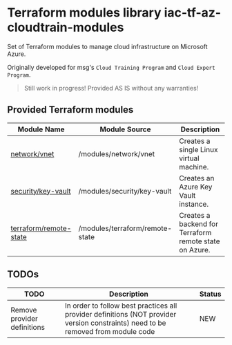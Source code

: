 # Terraform modules library iac-tf-az-cloudtrain-modules

Set of Terraform modules to manage cloud infrastructure on Microsoft Azure.

Originally developed for msg's `Cloud Training Program` and `Cloud Expert Program`.

> Still work in progress! Provided AS IS without any warranties!

## Provided Terraform modules

| Module Name                                                                 | Module Source                                     | Description                                                                |
|-----------------------------------------------------------------------------|---------------------------------------------------|----------------------------------------------------------------------------|
| [network/vnet](modules/network/vnet/README.md)                              | /modules/network/vnet                             | Creates a single Linux virtual machine.                                    |
| [security/key-vault](modules/security/key-vault/README.md)                  | /modules/security/key-vault                       | Creates an Azure Key Vault instance.                                       |
| [terraform/remote-state](modules/terraform/remote-state/README.md) | /modules/terraform/remote-state | Creates a backend for Terraform remote state on Azure. |

## TODOs

| TODO | Description | Status |
| ---- | ----------- | ---- |
| Remove provider definitions | In order to follow best practices all provider definitions (NOT provider version constraints) need to be removed from module code | NEW |
